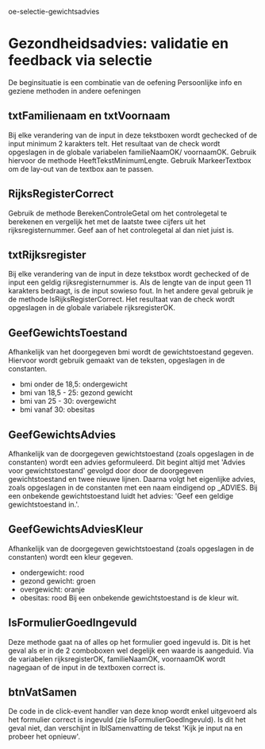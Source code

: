 oe-selectie-gewichtsadvies
# Gezondheidsadvies: validatie en feedback via selectie
De beginsituatie is een combinatie van de oefening Persoonlijke info en geziene methoden in andere oefeningen
## txtFamilienaam en txtVoornaam
Bij elke verandering van de input in deze tekstboxen wordt gechecked of de input minimum 2 karakters telt. 
Het resultaat van de check wordt opgeslagen in de globale variabelen familieNaamOK/ voornaamOK.
Gebruik hiervoor de methode HeeftTekstMinimumLengte.
Gebruik MarkeerTextbox om de lay-out van de textbox aan te passen.
## RijksRegisterCorrect
Gebruik de methode BerekenControleGetal om het controlegetal te berekenen en vergelijk het met de laatste twee cijfers uit het rijksregisternummer.
Geef aan of het controlegetal al dan niet juist is.
## txtRijksregister
Bij elke verandering van de input in deze tekstbox wordt gechecked of de input een geldig rijksregisternummer is.
Als de lengte van de input geen 11 karakters bedraagt, is de input sowieso fout. In het andere geval gebruik je de methode IsRijksRegisterCorrect.
Het resultaat van de check wordt opgeslagen in de globale variabele rijksregisterOK.
## GeefGewichtsToestand
Afhankelijk van het doorgegeven bmi wordt de gewichtstoestand gegeven. Hiervoor wordt gebruik gemaakt van de teksten, opgeslagen in de constanten.
- bmi onder de 18,5: ondergewicht
- bmi van 18,5 - 25: gezond gewicht
- bmi van 25 - 30: overgewicht
- bmi vanaf 30: obesitas
## GeefGewichtsAdvies
Afhankelijk van de doorgegeven gewichtstoestand (zoals opgeslagen in de constanten) wordt een advies geformuleerd.
Dit begint altijd met 'Advies voor gewichtstoestand' gevolgd door door de doorgegeven gewichtstoestand en twee nieuwe lijnen.
Daarna volgt het eigenlijke advies, zoals opgeslagen in de constanten met een naam eindigend op \_ADVIES.
Bij een onbekende gewichtstoestand luidt het advies: 'Geef een geldige gewichtstoestand in.'.
## GeefGewichtsAdviesKleur
Afhankelijk van de doorgegeven gewichtstoestand (zoals opgeslagen in de constanten) wordt een kleur gegeven.
- ondergewicht: rood
- gezond gewicht: groen
- overgewicht: oranje
- obesitas: rood
Bij een onbekende gewichtstoestand is de kleur wit.
## IsFormulierGoedIngevuld
Deze methode gaat na of alles op het formulier goed ingevuld is.
Dit is het geval als er in de 2 comboboxen wel degelijk een waarde is aangeduid.
Via de variabelen rijksregisterOK, familieNaamOK, voornaamOK wordt nagegaan of de input in de textboxen correct is.
## btnVatSamen
De code in de click-event handler van deze knop wordt enkel uitgevoerd als het formulier correct is ingevuld (zie IsFormulierGoedIngevuld).
Is dit het geval niet, dan verschijnt in lblSamenvatting de tekst 'Kijk je input na en probeer het opnieuw'.



